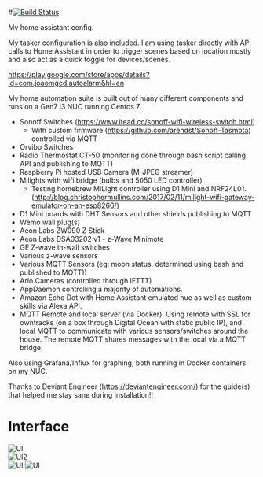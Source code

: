 #[![Build Status](https://travis-ci.org/aneisch/home-assistant-config.svg?branch=master)](https://travis-ci.org/aneisch/home-assistant-config)

My home assistant config. 

My tasker configuration is also included. I am using tasker directly with API calls to Home Assistant in order to trigger scenes based on location mostly and also act as a quick toggle for devices/scenes.

https://play.google.com/store/apps/details?id=com.joaomgcd.autoalarm&hl=en


My home automation suite is built out of many different components and runs on a Gen7 i3 NUC running Centos 7:

- Sonoff Switches (https://www.itead.cc/sonoff-wifi-wireless-switch.html)
  - With custom firmware (https://github.com/arendst/Sonoff-Tasmota) controlled via MQTT
- Orvibo Switches
- Radio Thermostat CT-50 (monitoring done through bash script calling API and publishing to MQTT)
- Raspberry Pi hosted USB Camera (M-JPEG streamer)
- Milights with wifi bridge (bulbs and 5050 LED controller)
  - Testing homebrew MiLight controller using D1 Mini and NRF24L01. (http://blog.christophermullins.com/2017/02/11/milight-wifi-gateway-emulator-on-an-esp8266/)
- D1 Mini boards with DHT Sensors and other shields publishing to MQTT
- Wemo wall plug(s)
- Aeon Labs ZW090 Z Stick
- Aeon Labs DSA03202 v1 - z-Wave Minimote
- GE Z-wave in-wall switches
- Various z-wave sensors
- Various MQTT Sensors (eg: moon status, determined using bash and published to MQTT))
- Arlo Cameras (controlled through IFTTT)
- AppDaemon controlling a majority of automations.
- Amazon Echo Dot with Home Assistant emulated hue as well as custom skills via Alexa API.
- MQTT Remote and local server (via Docker). Using remote with SSL for owntracks (on a box through Digital Ocean with static public IP), and local MQTT to communicate with various sensors/switches around the house. The remote MQTT shares messages with the local via a MQTT bridge.

Also using Grafana/Influx for graphing, both running in Docker containers on my NUC. 
 
Thanks to Deviant Engineer (https://deviantengineer.com/) for the guide(s) that helped me stay sane during installation!!


# Interface
![UI](images/screenshot1.png)  
![UI2](images/screenshot2.png)  
![UI](images/screenshot3.png)
![UI](images/grafana.png)
